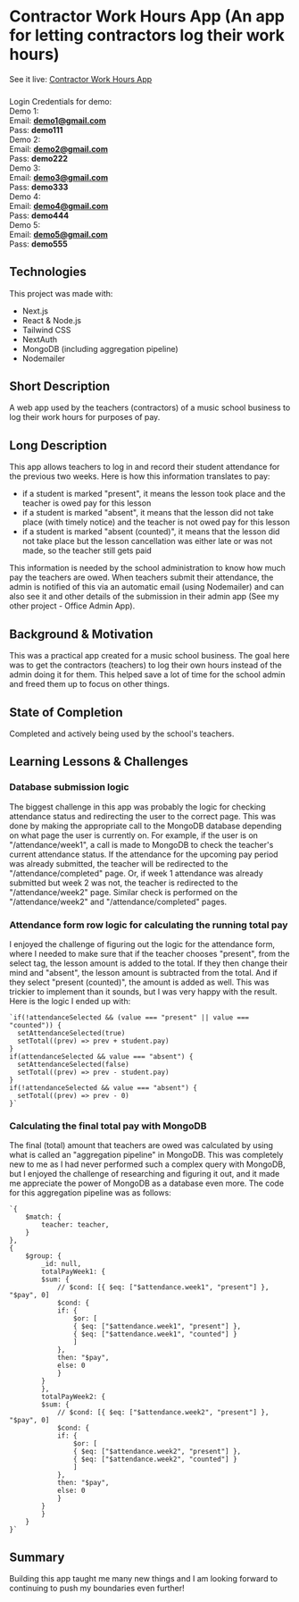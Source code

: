 # Contractor Work Hours App (An app for letting contractors log their work hours)

See it live: [Contractor Work Hours App](https://dcam-staff-next-demo.vercel.app/)  

###
Login Credentials for demo:  
Demo 1:  
Email: **demo1@gmail.com**  
Pass: **demo111**  
Demo 2:  
Email: **demo2@gmail.com**  
Pass: **demo222**  
Demo 3:  
Email: **demo3@gmail.com**  
Pass: **demo333**  
Demo 4:    
Email: **demo4@gmail.com**  
Pass: **demo444**  
Demo 5:  
Email: **demo5@gmail.com**  
Pass: **demo555**

## Technologies
This project was made with:
* Next.js
* React & Node.js
* Tailwind CSS
* NextAuth
* MongoDB (including aggregation pipeline)
* Nodemailer

## Short Description
A web app used by the teachers (contractors) of a music school business to log their work hours for purposes of pay.

## Long Description
This app allows teachers to log in and record their student attendance for the previous two weeks. Here is how this information translates to pay:  
* if a student is marked "present", it means the lesson took place and the teacher is owed pay for this lesson
* if a student is marked "absent", it means that the lesson did not take place (with timely notice) and the teacher is not owed pay for this lesson
* if a student is marked "absent (counted)", it means that the lesson did not take place but the lesson cancellation was either late or was not made, so the teacher still gets paid  

This information is needed by the school administration to know how much pay the teachers are owed. When teachers submit their attendance, the admin is notified of this via an automatic email (using Nodemailer) and can also see it and other details of the submission in their admin app (See my other project - Office Admin App).

## Background & Motivation
This was a practical app created for a music school business. The goal here was to get the contractors (teachers) to log their own hours instead of the admin doing it for them. This helped save a lot of time for the school admin and freed them up to focus on other things.

## State of Completion
Completed and actively being used by the school's teachers.

## Learning Lessons & Challenges
### Database submission logic
The biggest challenge in this app was probably the logic for checking attendance status and redirecting the user to the correct page. This was done by making the appropriate call to the MongoDB database depending on what page the user is currently on. For example, if the user is on "/attendance/week1", a call is made to MongoDB to check the teacher's current attendance status. If the attendance for the upcoming pay period was already submitted, the teacher will be redirected to the "/attendance/completed" page. Or, if week 1 attendance was already submitted but week 2 was not, the teacher is redirected to the "/attendance/week2" page. Similar check is performed on the "/attendance/week2" and "/attendance/completed" pages.

### Attendance form row logic for calculating the running total pay
I enjoyed the challenge of figuring out the logic for the attendance form, where I needed to make sure that if the teacher chooses "present", from the select tag, the lesson amount is added to the total. If they then change their mind and "absent", the lesson amount is subtracted from the total. And if they select "present (counted)", the amount is added as well. This was trickier to implement than it sounds, but I was very happy with the result. Here is the logic I ended up with:  

    `if(!attendanceSelected && (value === "present" || value === "counted")) {
      setAttendanceSelected(true)
      setTotal((prev) => prev + student.pay)
    }
    if(attendanceSelected && value === "absent") {
      setAttendanceSelected(false)
      setTotal((prev) => prev - student.pay)
    }
    if(!attendanceSelected && value === "absent") {
      setTotal((prev) => prev - 0)
    }`

### Calculating the final total pay with MongoDB
The final (total) amount that teachers are owed was calculated by using what is called an "aggregation pipeline" in MongoDB. This was completely new to me as I had never performed such a complex query with MongoDB, but I enjoyed the challenge of researching and figuring it out, and it made me appreciate the power of MongoDB as a database even more. The code for this aggregation pipeline was as follows:

    `{
        $match: {
            teacher: teacher,
        }
    },
    {
        $group: {
            _id: null,
            totalPayWeek1: {
            $sum: {
                // $cond: [{ $eq: ["$attendance.week1", "present"] }, "$pay", 0]
                $cond: {
                if: {
                    $or: [
                    { $eq: ["$attendance.week1", "present"] },
                    { $eq: ["$attendance.week1", "counted"] }
                    ]
                },
                then: "$pay",
                else: 0
                }
            }
            },
            totalPayWeek2: {
            $sum: {
                // $cond: [{ $eq: ["$attendance.week2", "present"] }, "$pay", 0]
                $cond: {
                if: {
                    $or: [
                    { $eq: ["$attendance.week2", "present"] },
                    { $eq: ["$attendance.week2", "counted"] }
                    ]
                },
                then: "$pay",
                else: 0
                }
            }
            }
        }
    }`


## Summary
Building this app taught me many new things and I am looking forward to continuing to push my boundaries even further!